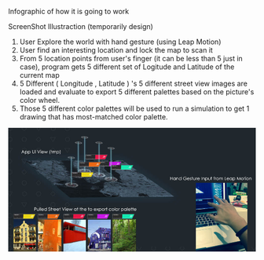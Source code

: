 Infographic of how it is going to work

ScreenShot Illustraction (temporarily design)

1. User Explore the world with hand gesture (using Leap Motion)
2. User find an interesting location and lock the map to scan it
3. From 5 location points from user's finger (it can be less than 5 just in case), program gets 5 different set of Logitude and Latitude of the current map
4. 5 Different ( Longitude , Latitude ) 's 5 different street view images are loaded and evaluate to export 5 different palettes based on the picture's color wheel.
5. Those 5 different color palettes will be used to run a simulation to get 1 drawing that has most-matched color palette.


![Example Image](../project_images/prog3.jpg?raw=true "Example Image")

